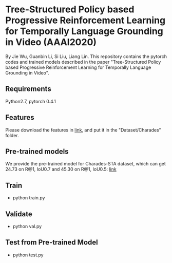 # Tree-Structured Policy based Progressive Reinforcement Learning for Temporally Language Grounding in Video (AAAI2020)
By Jie Wu, Guanbin Li, Si Liu, Liang Lin. This repository contains the pytorch codes and trained models described in the paper "Tree-Structured Policy based Progressive Reinforcement Learning for Temporally Language Grounding in Video".

## Requirements
Python2.7, pytorch 0.4.1

## Features
Please download the features in [link](https://drive.google.com/drive/folders/1U1GEti3JjLfOAN0AhCb0VXqfGoKV9qMo?usp=sharing), and put it in the "Dataset/Charades" folder.

## Pre-trained models
We provide the pre-trained model for Charades-STA dataset, which can get 24.73 on R@1, IoU0.7 and 45.30 on R@1, IoU0.5: [link]()

## Train ###
- python train.py

## Validate ###
- python val.py

## Test from Pre-trained Model ###
- python test.py
